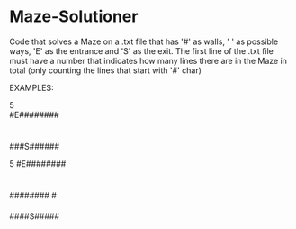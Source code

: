 # Maze-Solutioner
Code that solves a Maze on a .txt file that has '#' as walls, ' ' as possible ways, 'E' as the entrance and 'S' as the exit.
The first line of the .txt file must have a number that indicates how many lines there are in the Maze in total (only counting the lines that start with '#' char)

 EXAMPLES: 
                                                              
5                                                
#E########                                           
# ########
#  #######
##  ######
###S######

5
#E########                                           
#        #
######## #
####     #
#### #####
####S#####
                                                             
  
